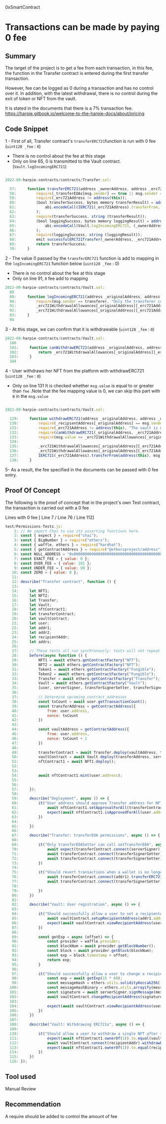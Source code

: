 0xSmartContract
# Transactions can be made by paying 0 fee

## Summary
The target of the project is to get a fee from each transaction, in this fee, the function in the Transfer contract is entered during the first transfer transaction.

However, fee can be logged as 0 during a transaction and has no control over it. In addition, with the latest withdrawal, there is no control during the exit of token or NFT from the vault.

It is stated in the documents that there is a 7% transaction fee.
https://harpie.gitbook.io/welcome-to-the-harpie-docs/about/pricing

## Code Snippet

1 - First of all, Transfer contract's ```transferERC721```function is run with 0 fee (```uint128 _fee``` : ```0```)
  - There is no control about the fee  at this stage 
  -  Only on line 65, 0 is transmitted to the Vault contract. (```Vault.logIncomingERC721```)

```js

2022-09-harpie-contracts/contracts/Transfer.sol:

  57:     function transferERC721(address _ownerAddress, address _erc721Address, uint256 _erc721Id, uint128 _fee) public returns (bool) {
  58:         require(_transferEOAs[msg.sender] == true || msg.sender == address(this), "Caller must be an approved caller.");
  59:         require(_erc721Address != address(this));
  60:         (bool transferSuccess, bytes memory transferResult) = address(_erc721Address).call(
  61:             abi.encodeCall(IERC721(_erc721Address).transferFrom, (_ownerAddress, vaultAddress, _erc721Id))
  62:         );
  63:         require(transferSuccess, string (transferResult));
  64:         (bool loggingSuccess, bytes memory loggingResult) = address(vaultAddress).call(
  65:             abi.encodeCall(Vault.logIncomingERC721, (_ownerAddress, _erc721Address, _erc721Id, _fee))
  66:         );
  67:         require(loggingSuccess, string (loggingResult));
  68:         emit successfulERC721Transfer(_ownerAddress, _erc721Address, _erc721Id);
  69:         return transferSuccess;
  70:     }

```

2 - The value 0 passed by the ```transferERC721``` function is add to mapping  in the ```logIncomingERC721``` function below (```uint128 _fee``` : 0)

  - There is no control about the fee  at this stage 
  -  Only on line 91, ```0``` fee add to mapping

```js
2022-09-harpie-contracts/contracts/Vault.sol:
  88  
  89:     function logIncomingERC721(address _originalAddress, address _erc721Address, uint256 _id, uint128 _fee) external {
  90:         require(msg.sender == transferer, "Only the transferer contract can log funds.");
  91:         _erc721WithdrawalAllowances[_originalAddress][_erc721Address][_id].fee += _fee;
  92:         _erc721WithdrawalAllowances[_originalAddress][_erc721Address][_id].isStored = true;
  93:     }
  94  
```

3 - At this stage, we can confirm that it is withdrawable  (```uint128 _fee``` : ```0```)
```js
2022-09-harpie-contracts/contracts/Vault.sol:
  100  
  101:     function canWithdrawERC721(address _originalAddress, address _erc721Address, uint256 _id) public view returns (bool) {
  102:         return _erc721WithdrawalAllowances[_originalAddress][_erc721Address][_id].isStored;
  103:     }
  104  
````


4 - User withdraws her NFT from the platform with withdrawERC721 (```uint128 _fee``` : ```0```)

  -  Only on line 131 It is checked whether ```msg.value``` is equal to or greater than ```fee``` .Note that the fee mapping value is 0, we can skip this part with ```0``` in the ```msg.value```
 

```js

2022-09-harpie-contracts/contracts/Vault.sol:

  129:     function withdrawERC721(address _originalAddress, address _erc721Address, uint256 _id) payable external {
  130:         require(_recipientAddress[_originalAddress] == msg.sender, "Function caller is not an authorized recipientAddress.");
  131:         require(_erc721Address != address(this), "The vault is not a token address");
  132:         require(canWithdrawERC721(_originalAddress, _erc721Address, _id), "Insufficient withdrawal allowance.");
  133:         require(msg.value >= _erc721WithdrawalAllowances[_originalAddress][_erc721Address][_id].fee, "Insufficient payment.");
  134: 
  135:         _erc721WithdrawalAllowances[_originalAddress][_erc721Address][_id].isStored = false;
  136:         _erc721WithdrawalAllowances[_originalAddress][_erc721Address][_id].fee = 0;
  137:         IERC721(_erc721Address).transferFrom(address(this), msg.sender, _id);
  138:     }

```

5- As a result, the fee specified in the documents can be passed with 0 fee entry.


## Proof Of Concept
The following is the proof of concept that in the project's own Test contract, the transaction is carried out with a 0 fee 

Lines with 0 fee [ Line 7   / Line 76 / Line 112]

```js
test/Permissions-Tests.js:
    1: // We import Chai to use its asserting functions here.
    2: const { expect } = require("chai");
    3: const { BigNumber } = require("ethers");
    4: const { waffle, ethers } = require("hardhat");
    5: const { getContractAddress } = require("@ethersproject/address");
    6: const NULL_ADDRESS = "0x0000000000000000000000000000000000000000";
    7: const EXACT_FEE = { value: 0 };
    8: const OVER_FEE = { value: 101 };
    9: const UNDER_FEE = { value: 99 };
   10: const ZERO = { value: 0 };
   11: 
   12: describe("Transfer contract", function () {
   13: 
   14:     let NFT1;
   15:     let NFT2;
   16:     let Transfer;
   17:     let Vault;
   18:     let nftContract1;
   19:     let transferContract;
   20:     let vaultContract;
   21:     let user;
   22:     let addr1;
   23:     let addr2;
   24:     let recipientAddr;
   25:     let addrs;
   26: 
   27:     // These tests all run synchronously: tests will not repeat themselves
   28:     before(async function () {
   29:         NFT1 = await ethers.getContractFactory("NFT");
   30:         NFT2 = await ethers.getContractFactory("NFT");
   31:         Token1 = await ethers.getContractFactory("Fungible");
   32:         Token2 = await ethers.getContractFactory("Fungible");
   33:         Transfer = await ethers.getContractFactory("Transfer");
   34:         Vault = await ethers.getContractFactory("Vault");
   35:         [user, serverSigner, transferSignerSetter, transferSigner, feeController, feeController2, addr1, addr2, recipientAddr, ...addrs] = await ethers.getSigners();
   36: 
   37:         // Determine upcoming contract addresses
   38:         const txCount = await user.getTransactionCount();
   39:         const transferAddress = getContractAddress({
   40:             from: user.address,
   41:             nonce: txCount
   42:         })
   43: 
   44:         const vaultAddress = getContractAddress({
   45:             from: user.address,
   46:             nonce: txCount + 1
   47:         })
   48: 
   49:         transferContract = await Transfer.deploy(vaultAddress, transferSignerSetter.address);
   50:         vaultContract = await Vault.deploy(transferAddress, serverSigner.address, feeController.address);
   51:         nftContract1 = await NFT1.deploy();
   52: 
   53: 
   54:         await nftContract1.mint(user.address);
   55:  
   56:      
   57:     });
   58: 
   59:     describe("Deployment", async () => {
   60:         it("User address should approve Transfer address for NFTs", async () => {
   61:             await nftContract1.setApprovalForAll(transferContract.address, true);
   62:             expect(await nftContract1.isApprovedForAll(user.address, transferContract.address)).to.equal(true);
   63:         })
   64: 
   65:     })
   66: 
   67:     describe("Transfer: transferEOA permissions", async () => {
   68: 
   69:         it("Only transferEOASetter can call setTransferEOA", async () => {
   70:             await expect(transferContract.connect(serverSigner).setTransferEOA(serverSigner, true)).to.be.reverted;
   71:             await transferContract.connect(transferSignerSetter).setTransferEOA(transferSigner.address, true);
   72:             await transferContract.connect(transferSignerSetter).setTransferEOA(addr1.address, true);
   73:         })
   74: 
   75:         it("Should revert transactions when a wallet is no longer in the transferEOAs map", async () => {
   76:             await transferContract.connect(addr1).transferERC721(user.address, nftContract1.address, 1, 0);
   77:             await transferContract.connect(transferSignerSetter).setTransferEOA(addr1.address, false);
   78:            
   79:         })
   80:     })
   81: 
   82:     describe("Vault: User registration", async () => {
   83: 
   84:         it("Should successfully allow a user to set a recipientAddress", async () => {
   85:             await vaultContract.setupRecipientAddress(addr1.address);
   86:             expect(await vaultContract.viewRecipientAddress(user.address)).to.equal(addr1.address);
   87:         })
   88: 
   89:         const getExp = async (offset) => {
   90:             const provider = waffle.provider;
   91:             const blockNum = await provider.getBlockNumber();
   92:             const block = await provider.getBlock(blockNum);
   93:             const exp = block.timestamp + offset;
   94:             return exp;
   95:         }
   96: 
   97:         it("Should successfully allow a user to change a recipientAddress", async () => {
   98:             const exp = await getExp(15 * 60);
   99:             const messageHash = ethers.utils.solidityKeccak256(['address', 'address', 'uint256', 'address'], [user.address, recipientAddr.address, exp, vaultContract.address]);
  100:             const messageHashBinary = ethers.utils.arrayify(messageHash);
  101:             const signature = await serverSigner.signMessage(messageHashBinary);
  102:             await vaultContract.changeRecipientAddress(signature, recipientAddr.address, exp)
  103: 
  104:             expect(await vaultContract.viewRecipientAddress(user.address)).to.equal(recipientAddr.address);
  105:         })
  106:     })
  107: 
  108:     describe("Vault: Withdrawing ERC721s", async () => {
  109: 
  110:         it("Should allow a user to withdraw a single NFT after setting recipientAddress", async () => {
  111:             expect(await nftContract1.ownerOf(1)).to.equal(vaultContract.address);
  112:             await vaultContract.connect(recipientAddr).withdrawERC721(user.address, nftContract1.address, 1, EXACT_FEE);
  113:             expect(await nftContract1.ownerOf(1)).to.equal(recipientAddr.address);
  114:         })
  115:     })
  116: });
```

## Tool used

Manual Review

## Recommendation
A require should be added to control the amount of fee